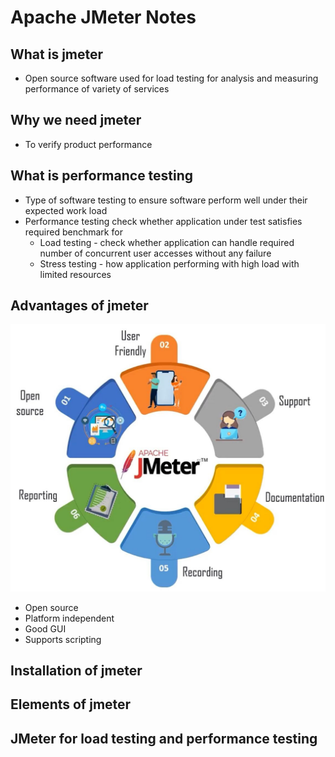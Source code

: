 # Apache JMeter Notes

## What is jmeter
* Open source software used for load testing for analysis and measuring performance of variety of services

## Why we need jmeter
* To verify product performance

## What is performance testing
* Type of software testing to ensure software perform well under their expected work load
* Performance testing check whether application under test satisfies required benchmark for
	* Load testing - check whether application can handle required number of concurrent user accesses without any failure
	* Stress testing - how application performing with high load with limited resources

## Advantages of jmeter
![picture](images/advantages.jpg)
* Open source
* Platform independent
* Good GUI
* Supports scripting


## Installation of jmeter

## Elements of jmeter

## JMeter for load testing and performance testing